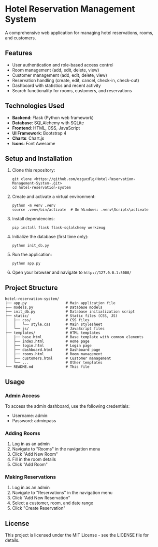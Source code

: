 # Hotel Reservation Management System

A comprehensive web application for managing hotel reservations, rooms, and customers.

## Features

- User authentication and role-based access control
- Room management (add, edit, delete, view)
- Customer management (add, edit, delete, view)
- Reservation handling (create, edit, cancel, check-in, check-out)
- Dashboard with statistics and recent activity
- Search functionality for rooms, customers, and reservations

## Technologies Used

- **Backend**: Flask (Python web framework)
- **Database**: SQLAlchemy with SQLite
- **Frontend**: HTML, CSS, JavaScript
- **UI Framework**: Bootstrap 4
- **Charts**: Chart.js
- **Icons**: Font Awesome

## Setup and Installation

1. Clone this repository:
   ```
   git clone <https://github.com/ozgucdlg/Hotel-Reservation-Management-System-.git>
   cd hotel-reservation-system
   ```

2. Create and activate a virtual environment:
   ```
   python -m venv .venv
   source .venv/bin/activate  # On Windows: .venv\Scripts\activate
   ```

3. Install dependencies:
   ```
   pip install flask flask-sqlalchemy werkzeug
   ```

4. Initialize the database (first time only):
   ```
   python init_db.py
   ```

5. Run the application:
   ```
   python app.py
   ```

6. Open your browser and navigate to `http://127.0.0.1:5000/`

## Project Structure

```
hotel-reservation-system/
├── app.py                  # Main application file
├── models.py               # Database models
├── init_db.py              # Database initialization script
├── static/                 # Static files (CSS, JS)
│   ├── css/                # CSS files
│   │   └── style.css       # Main stylesheet
│   └── js/                 # JavaScript files
├── templates/              # HTML templates
│   ├── base.html           # Base template with common elements
│   ├── index.html          # Home page
│   ├── login.html          # Login page
│   ├── dashboard.html      # Dashboard page
│   ├── rooms.html          # Room management
│   ├── customers.html      # Customer management
│   └── ...                 # Other templates
└── README.md               # This file
```

## Usage

### Admin Access

To access the admin dashboard, use the following credentials:
- Username: admin
- Password: adminpass

### Adding Rooms

1. Log in as an admin
2. Navigate to "Rooms" in the navigation menu
3. Click "Add New Room"
4. Fill in the room details
5. Click "Add Room"

### Making Reservations

1. Log in as an admin
2. Navigate to "Reservations" in the navigation menu
3. Click "Add New Reservation"
4. Select a customer, room, and date range
5. Click "Create Reservation"

## License

This project is licensed under the MIT License - see the LICENSE file for details. 
